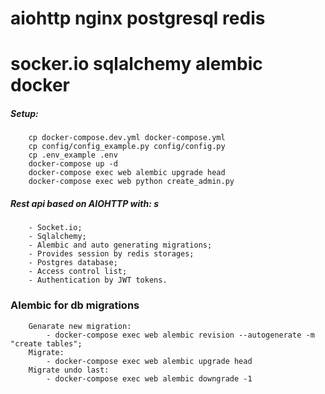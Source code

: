 # aiohttp nginx postgresql redis 
# socker.io sqlalchemy alembic docker

##### Setup:
```
    cp docker-compose.dev.yml docker-compose.yml
    cp config/config_example.py config/config.py
    cp .env_example .env
    docker-compose up -d
    docker-compose exec web alembic upgrade head
    docker-compose exec web python create_admin.py
```

 
##### Rest api based on AIOHTTP with: s
```
    - Socket.io;
    - Sqlalchemy;
    - Alembic and auto generating migrations;
    - Provides session by redis storages;
    - Postgres database; 
    - Access control list;
    - Authentication by JWT tokens.
```

### Alembic for db migrations
```
    Genarate new migration:
        - docker-compose exec web alembic revision --autogenerate -m "create tables";
    Migrate:
        - docker-compose exec web alembic upgrade head
    Migrate undo last:
        - docker-compose exec web alembic downgrade -1
```